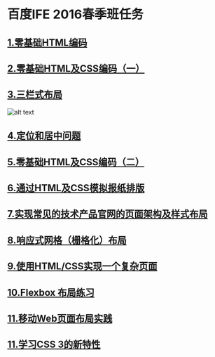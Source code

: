 # 百度IFE 2016春季班任务

## [1.零基础HTML编码](http://ife.baidu.com/task/detail?taskId=1)

## [2.零基础HTML及CSS编码（一）](http://ife.baidu.com/task/detail?taskId=2)

## [3.三栏式布局](https://github.com/andy1li/baidu-ife-2016-spring/blob/master/task-3/README.md)
![alt text](http://7xrp04.com1.z0.glb.clouddn.com/task_1_3_1.png "三栏式布局")

## [4.定位和居中问题](http://ife.baidu.com/task/detail?taskId=4)

## [5.零基础HTML及CSS编码（二）](http://ife.baidu.com/task/detail?taskId=5)

## [6.通过HTML及CSS模拟报纸排版](http://ife.baidu.com/task/detail?taskId=6)

## [7.实现常见的技术产品官网的页面架构及样式布局](http://ife.baidu.com/task/detail?taskId=7)

## [8.响应式网格（栅格化）布局](http://ife.baidu.com/task/detail?taskId=8)

## [9.使用HTML/CSS实现一个复杂页面](http://ife.baidu.com/task/detail?taskId=9)

## [10.Flexbox 布局练习](http://ife.baidu.com/task/detail?taskId=10)

## [11.移动Web页面布局实践](http://ife.baidu.com/task/detail?taskId=11)

## [11.学习CSS 3的新特性](http://ife.baidu.com/task/detail?taskId=12)

